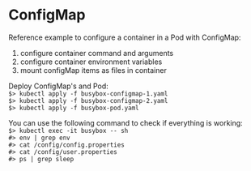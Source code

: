 # ConfigMap

Reference example to configure a container in a Pod with ConfigMap:

1. configure container command and arguments
2. configure container environment variables
3. mount configMap items as files in container 

Deploy ConfigMap's and Pod:\
`$> kubectl apply -f busybox-configmap-1.yaml`\
`$> kubectl apply -f busybox-configmap-2.yaml`\
`$> kubectl apply -f busybox-pod.yaml`

You can use the following command to check if everything is working:\
`$> kubectl exec -it busybox -- sh`\
`#> env | grep env`\
`#> cat /config/config.properties`\
`#> cat /config/user.properties`\
`#> ps | grep sleep`

